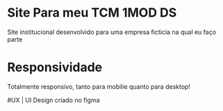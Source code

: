 # Site Para meu TCM 1MOD DS
Site institucional desenvolvido para uma empresa ficticia na qual eu faço parte

# Responsividade
Totalmente responsivo, tanto para mobilie quanto para desktop!

#UX | UI
Design criado no figma
